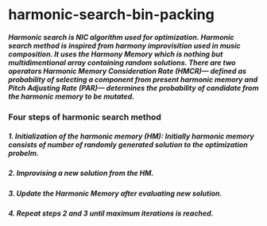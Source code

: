 # harmonic-search-bin-packing
##### Harmonic search is NIC algorithm used for optimization. Harmonic search method is inspired from harmony improvisition used in music composition. It uses the Harmony Memory which is nothing but multidimentional array containing random solutions. There are two operators Harmonic Memory Consideration Rate (HMCR)— defined as probability of selecting a component from present harmonic memory and Pitch Adjusting Rate (PAR)— determines the probability of candidate from the harmonic memory to be mutated. 
### Four steps of harmonic search method
##### 1. Initialization of the harmonic memory (HM): Initially harmonic memory consists of number of randomly generated solution to the optimization probelm.
##### 2. Improvising a new solution from the HM.
##### 3. Update the Harmonic Memory after evaluating new solution.
##### 4. Repeat steps 2 and 3 until maximum iterations is reached.


